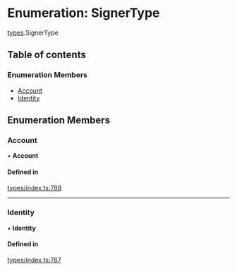 # Enumeration: SignerType

[types](../wiki/types).SignerType

## Table of contents

### Enumeration Members

- [Account](../wiki/types.SignerType#account)
- [Identity](../wiki/types.SignerType#identity)

## Enumeration Members

### Account

• **Account**

#### Defined in

[types/index.ts:788](https://github.com/PolymathNetwork/polymesh-sdk/blob/c6fe1be3/src/types/index.ts#L788)

___

### Identity

• **Identity**

#### Defined in

[types/index.ts:787](https://github.com/PolymathNetwork/polymesh-sdk/blob/c6fe1be3/src/types/index.ts#L787)
